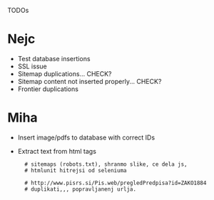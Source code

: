 TODOs

# Nejc
* Test database insertions
* SSL issue
* Sitemap duplications... CHECK?
* Sitemap content not inserted properly... CHECK?
* Frontier duplications

# Miha
* Insert image/pdfs to database with correct IDs
* Extract text from html tags

        # sitemaps (robots.txt), shranmo slike, ce dela js,
        # htmlunit hitrejsi od seleniuma

        # http://www.pisrs.si/Pis.web/pregledPredpisa?id=ZAKO1884
        # duplikati,,, popravljanenj urlja.